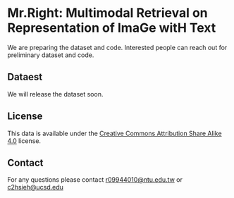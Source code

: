 # Mr.Right: Multimodal Retrieval on Representation of ImaGe witH Text
We are preparing the dataset and code. Interested people can reach out for preliminary dataset and code.

## Dataest
We will release the dataset soon.

## License
This data is available under the [Creative Commons Attribution Share Alike 4.0](LICENSE) license.

## Contact
For any questions please contact r09944010@ntu.edu.tw or c2hsieh@ucsd.edu 